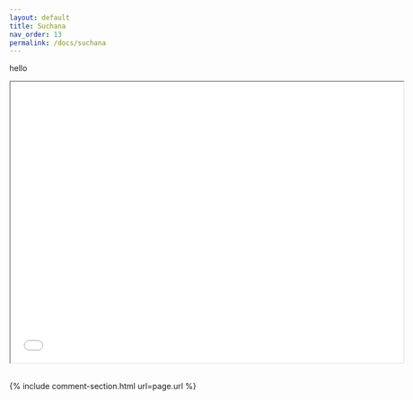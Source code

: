 ```yaml
---
layout: default
title: Suchana
nav_order: 13
permalink: /docs/suchana
---
```


hello

<iframe src="tilapia_2018" height="500" width="700"> Suchana Intervention Areas </iframe>


<br>
<br>


{% include comment-section.html url=page.url %}

